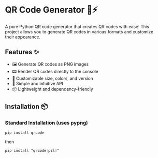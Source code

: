 # QR Code Generator 🐍⚡

A pure Python QR code generator that creates QR codes with ease! This project allows you to generate QR codes in various formats and customize their appearance.

## Features ✨

- 🖼️ Generate QR codes as PNG images
- 📟 Render QR codes directly to the console
- 🎨 Customizable size, colors, and version
- 🔧 Simple and intuitive API
- 📦 Lightweight and dependency-friendly

## Installation 📦

### Standard Installation (uses pypng)
```
pip install qrcode
```
then 
```
pip install "qrcode[pil]"
```

